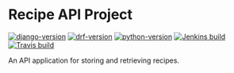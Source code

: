 # Recipe API Project
[![django-version](https://img.shields.io/badge/django-v3.0.7-success)](https://www.djangoproject.com/)
[![drf-version](https://img.shields.io/badge/drf-v3.11.0-red)](https://www.django-rest-framework.org/)
[![python-version](https://img.shields.io/badge/python-v3.8.2-blue)](https://www.python.org/)
[![Jenkins build](http://220.240.20.111:8080/job/Recipe_API_Project/badge/icon)](http://jenkins.local:8080/job/Recipe_API_Project/)
[![Travis build](https://travis-ci.com/ziibii88/Recipe_API_Project.svg?branch=master)](https://travis-ci.com/ziibii88/Recipe_API_Project)

An API application for storing and retrieving recipes.
